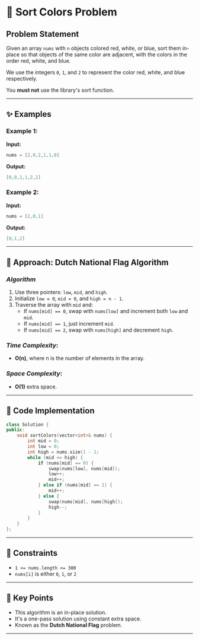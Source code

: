 # 🎨 Sort Colors Problem

## Problem Statement

Given an array `nums` with `n` objects colored red, white, or blue, sort them in-place so that objects of the same color are adjacent, with the colors in the order red, white, and blue.

We use the integers `0`, `1`, and `2` to represent the color red, white, and blue respectively.

You **must not** use the library's sort function.

---

## ✨ Examples

### Example 1:

**Input:**
```cpp
nums = [2,0,2,1,1,0]
```
**Output:**
```cpp
[0,0,1,1,2,2]
```

### Example 2:

**Input:**
```cpp
nums = [2,0,1]
```
**Output:**
```cpp
[0,1,2]
```

---

## 🚀 Approach: Dutch National Flag Algorithm

### *Algorithm*

1. Use three pointers: `low`, `mid`, and `high`.
2. Initialize `low = 0`, `mid = 0`, and `high = n - 1`.
3. Traverse the array with `mid` and:
   - If `nums[mid] == 0`, swap with `nums[low]` and increment both `low` and `mid`.
   - If `nums[mid] == 1`, just increment `mid`.
   - If `nums[mid] == 2`, swap with `nums[high]` and decrement `high`.

### *Time Complexity*:
- **O(n)**, where n is the number of elements in the array.

### *Space Complexity*:
- **O(1)** extra space.

---

## 🔢 Code Implementation

```cpp
class Solution {
public:
    void sortColors(vector<int>& nums) {
        int mid = 0;
        int low = 0;
        int high = nums.size() - 1;
        while (mid <= high) {
            if (nums[mid] == 0) {
                swap(nums[low], nums[mid]);
                low++;
                mid++;
            } else if (nums[mid] == 1) {
                mid++;
            } else {
                swap(nums[mid], nums[high]);
                high--;
            }
        }
    }
};
```

---

## 🔧 Constraints

- `1 <= nums.length <= 300`
- `nums[i]` is either `0`, `1`, or `2`

---

## 🌟 Key Points

- This algorithm is an in-place solution.
- It's a one-pass solution using constant extra space.
- Known as the **Dutch National Flag** problem.

---
